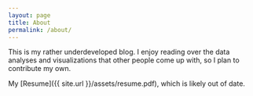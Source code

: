 ```yaml
---
layout: page
title: About
permalink: /about/
---
```


This is my rather underdeveloped blog. I enjoy reading over the data analyses and visualizations that other people come up with, so I plan to contribute my own.

My [Resume]({{ site.url }}/assets/resume.pdf), which is likely out of date.